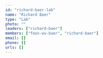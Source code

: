 ```yaml
---
id: "richard-baer-lab"
name: "Richard Baer"
type: "Lab"
photo: ""
leaders: ["richard-baer"]
members: ["foon-wu-baer", "richard-baer"]
email: []
phone: []
urls: []
---
```

